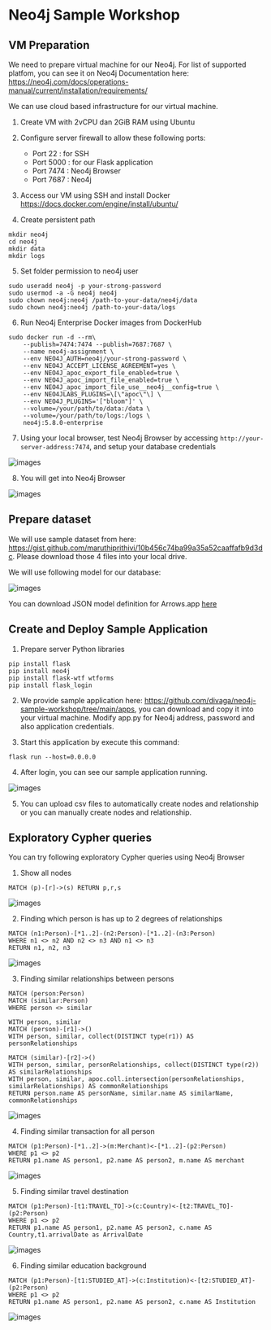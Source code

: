 # Neo4j Sample Workshop

## VM Preparation

We need to prepare virtual machine for our Neo4j. For list of supported platfom, you can see it on Neo4j Documentation here: https://neo4j.com/docs/operations-manual/current/installation/requirements/

We can use cloud based infrastructure for our virtual machine. 

1. Create VM with 2vCPU dan 2GiB RAM using Ubuntu
2. Configure server firewall to allow these following ports:
    - Port 22       : for SSH
    - Port 5000     : for our Flask application
    - Port 7474     : Neo4j Browser
    - Port 7687     : Neo4j

3. Access our VM using SSH and install Docker https://docs.docker.com/engine/install/ubuntu/

4. Create persistent path

```console
mkdir neo4j
cd neo4j
mkdir data
mkdir logs
```

5. Set folder permission to neo4j user

```console
sudo useradd neo4j -p your-strong-password
sudo usermod -a -G neo4j neo4j
sudo chown neo4j:neo4j /path-to-your-data/neo4j/data
sudo chown neo4j:neo4j /path-to-your-data/logs
```

6. Run Neo4j Enterprise Docker images from DockerHub

```console
sudo docker run -d --rm\
    --publish=7474:7474 --publish=7687:7687 \
    --name neo4j-assignment \
    --env NEO4J_AUTH=neo4j/your-strong-password \
    --env NEO4J_ACCEPT_LICENSE_AGREEMENT=yes \
    --env NEO4J_apoc_export_file_enabled=true \
    --env NEO4J_apoc_import_file_enabled=true \
    --env NEO4J_apoc_import_file_use__neo4j__config=true \
    --env NEO4JLABS_PLUGINS=\[\"apoc\"\] \
    --env NEO4J_PLUGINS='["bloom"]' \
    --volume=/your/path/to/data:/data \
    --volume=/your/path/to/logs:/logs \
    neo4j:5.8.0-enterprise
```

7. Using your local browser, test Neo4j Browser by accessing `http://your-server-address:7474`, and setup your database credentials

![images](assets/connect.png)

8. You will get into Neo4j Browser

![images](assets/start.png)

## Prepare dataset

We will use sample dataset from here: https://gist.github.com/maruthiprithivi/10b456c74ba99a35a52caaffafb9d3dc. Please download those 4 files into your local drive.

We will use following model for our database:

![images](assets/sng.png)

You can download JSON model definition for Arrows.app [here](assets/SocialNetworkGraphModel.json)

## Create and Deploy Sample Application

1. Prepare server Python libraries

```console
pip install flask
pip install neo4j
pip install flask-wtf wtforms
pip install flask_login
```

2. We provide sample application here: https://github.com/divaga/neo4j-sample-workshop/tree/main/apps, you can download and copy it into your virtual machine. Modify app.py for Neo4j address, password and also application credentials.

3. Start this application by execute this command:

```console
flask run --host=0.0.0.0
```

4. After login, you can see our sample application running.

![images](assets/apps.png)

5. You can upload csv files to automatically create nodes and relationship or you can manually create nodes and relationship.

## Exploratory Cypher queries

You can try following exploratory Cypher queries using Neo4j Browser

1. Show all nodes

```cypher
MATCH (p)-[r]->(s) RETURN p,r,s
```

![images](assets/all_nodes.png)


2. Finding which person is has up to 2 degrees of relationships

```cypher
MATCH (n1:Person)-[*1..2]-(n2:Person)-[*1..2]-(n3:Person)
WHERE n1 <> n2 AND n2 <> n3 AND n1 <> n3
RETURN n1, n2, n3
```

![images](assets/person_connection.png)


3. Finding similar relationships between persons

```cypher
MATCH (person:Person)
MATCH (similar:Person)
WHERE person <> similar

WITH person, similar
MATCH (person)-[r1]->()
WITH person, similar, collect(DISTINCT type(r1)) AS personRelationships

MATCH (similar)-[r2]->()
WITH person, similar, personRelationships, collect(DISTINCT type(r2)) AS similarRelationships
WITH person, similar, apoc.coll.intersection(personRelationships, similarRelationships) AS commonRelationships
RETURN person.name AS personName, similar.name AS similarName, commonRelationships
```

![images](assets/similar_relationships.png)


4. Finding similar transaction for all person

```cypher
MATCH (p1:Person)-[*1..2]->(m:Merchant)<-[*1..2]-(p2:Person)
WHERE p1 <> p2
RETURN p1.name AS person1, p2.name AS person2, m.name AS merchant
```

![images](assets/similar_transaction.png)


5. Finding similar travel destination

```cypher
MATCH (p1:Person)-[t1:TRAVEL_TO]->(c:Country)<-[t2:TRAVEL_TO]-(p2:Person)
WHERE p1 <> p2
RETURN p1.name AS person1, p2.name AS person2, c.name AS Country,t1.arrivalDate as ArrivalDate
```

![images](assets/similar_travel.png)


6. Finding similar education background

```cypher
MATCH (p1:Person)-[t1:STUDIED_AT]->(c:Institution)<-[t2:STUDIED_AT]-(p2:Person)
WHERE p1 <> p2
RETURN p1.name AS person1, p2.name AS person2, c.name AS Institution
```

![images](assets/similar_education.png)





